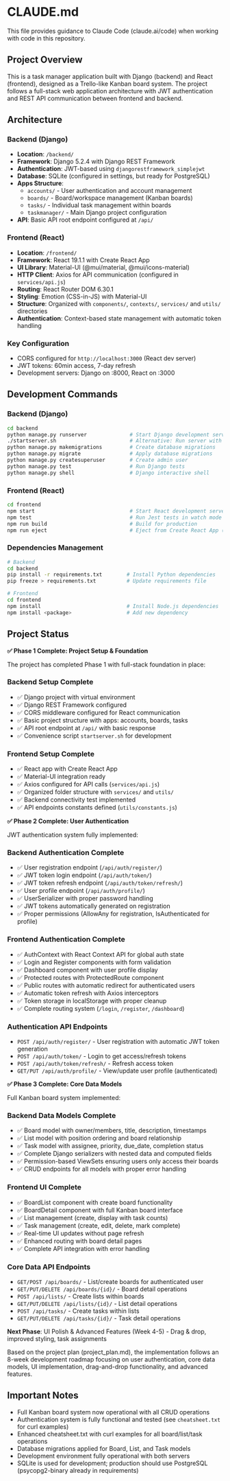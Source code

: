 # CLAUDE.md

This file provides guidance to Claude Code (claude.ai/code) when working with code in this repository.

## Project Overview

This is a task manager application built with Django (backend) and React (frontend), designed as a Trello-like Kanban board system. The project follows a full-stack web application architecture with JWT authentication and REST API communication between frontend and backend.

## Architecture

### Backend (Django)
- **Location**: `/backend/`
- **Framework**: Django 5.2.4 with Django REST Framework
- **Authentication**: JWT-based using `djangorestframework_simplejwt`
- **Database**: SQLite (configured in settings, but ready for PostgreSQL)
- **Apps Structure**:
  - `accounts/` - User authentication and account management
  - `boards/` - Board/workspace management (Kanban boards)
  - `tasks/` - Individual task management within boards
  - `taskmanager/` - Main Django project configuration
- **API**: Basic API root endpoint configured at `/api/`

### Frontend (React)
- **Location**: `/frontend/`
- **Framework**: React 19.1.1 with Create React App
- **UI Library**: Material-UI (@mui/material, @mui/icons-material)
- **HTTP Client**: Axios for API communication (configured in `services/api.js`)
- **Routing**: React Router DOM 6.30.1
- **Styling**: Emotion (CSS-in-JS) with Material-UI
- **Structure**: Organized with `components/`, `contexts/`, `services/` and `utils/` directories
- **Authentication**: Context-based state management with automatic token handling

### Key Configuration
- CORS configured for `http://localhost:3000` (React dev server)
- JWT tokens: 60min access, 7-day refresh
- Development servers: Django on :8000, React on :3000

## Development Commands

### Backend (Django)
```bash
cd backend
python manage.py runserver              # Start Django development server
./startserver.sh                        # Alternative: Run server with venv activation
python manage.py makemigrations         # Create database migrations
python manage.py migrate                # Apply database migrations
python manage.py createsuperuser        # Create admin user
python manage.py test                   # Run Django tests
python manage.py shell                  # Django interactive shell
```

### Frontend (React)
```bash
cd frontend
npm start                               # Start React development server (with polling enabled)
npm test                                # Run Jest tests in watch mode  
npm run build                           # Build for production
npm run eject                           # Eject from Create React App (one-way operation)
```

### Dependencies Management
```bash
# Backend
cd backend
pip install -r requirements.txt        # Install Python dependencies
pip freeze > requirements.txt          # Update requirements file

# Frontend  
cd frontend
npm install                            # Install Node.js dependencies
npm install <package>                  # Add new dependency
```

## Project Status

**✅ Phase 1 Complete: Project Setup & Foundation**

The project has completed Phase 1 with full-stack foundation in place:

### Backend Setup Complete
- ✅ Django project with virtual environment
- ✅ Django REST Framework configured
- ✅ CORS middleware configured for React communication  
- ✅ Basic project structure with apps: accounts, boards, tasks
- ✅ API root endpoint at `/api/` with basic response
- ✅ Convenience script `startserver.sh` for development

### Frontend Setup Complete
- ✅ React app with Create React App
- ✅ Material-UI integration ready
- ✅ Axios configured for API calls (`services/api.js`)
- ✅ Organized folder structure with `services/` and `utils/`
- ✅ Backend connectivity test implemented
- ✅ API endpoints constants defined (`utils/constants.js`)

**✅ Phase 2 Complete: User Authentication**

JWT authentication system fully implemented:

### Backend Authentication Complete
- ✅ User registration endpoint (`/api/auth/register/`)
- ✅ JWT token login endpoint (`/api/auth/token/`)
- ✅ JWT token refresh endpoint (`/api/auth/token/refresh/`)
- ✅ User profile endpoint (`/api/auth/profile/`)
- ✅ UserSerializer with proper password handling
- ✅ JWT tokens automatically generated on registration
- ✅ Proper permissions (AllowAny for registration, IsAuthenticated for profile)

### Frontend Authentication Complete
- ✅ AuthContext with React Context API for global auth state
- ✅ Login and Register components with form validation
- ✅ Dashboard component with user profile display
- ✅ Protected routes with ProtectedRoute component
- ✅ Public routes with automatic redirect for authenticated users
- ✅ Automatic token refresh with Axios interceptors
- ✅ Token storage in localStorage with proper cleanup
- ✅ Complete routing system (`/login`, `/register`, `/dashboard`)

### Authentication API Endpoints
- `POST /api/auth/register/` - User registration with automatic JWT token generation
- `POST /api/auth/token/` - Login to get access/refresh tokens
- `POST /api/auth/token/refresh/` - Refresh access token
- `GET/PUT /api/auth/profile/` - View/update user profile (authenticated)

**✅ Phase 3 Complete: Core Data Models**

Full Kanban board system implemented:

### Backend Data Models Complete
- ✅ Board model with owner/members, title, description, timestamps
- ✅ List model with position ordering and board relationship
- ✅ Task model with assignee, priority, due_date, completion status
- ✅ Complete Django serializers with nested data and computed fields
- ✅ Permission-based ViewSets ensuring users only access their boards
- ✅ CRUD endpoints for all models with proper error handling

### Frontend UI Complete  
- ✅ BoardList component with create board functionality
- ✅ BoardDetail component with full Kanban board interface
- ✅ List management (create, display with task counts)
- ✅ Task management (create, edit, delete, mark complete)
- ✅ Real-time UI updates without page refresh
- ✅ Enhanced routing with board detail pages
- ✅ Complete API integration with error handling

### Core Data API Endpoints
- `GET/POST /api/boards/` - List/create boards for authenticated user
- `GET/PUT/DELETE /api/boards/{id}/` - Board detail operations
- `POST /api/lists/` - Create lists within boards
- `GET/PUT/DELETE /api/lists/{id}/` - List detail operations  
- `POST /api/tasks/` - Create tasks within lists
- `GET/PUT/DELETE /api/tasks/{id}/` - Task detail operations

**Next Phase**: UI Polish & Advanced Features (Week 4-5) - Drag & drop, improved styling, task assignments

Based on the project plan (project_plan.md), the implementation follows an 8-week development roadmap focusing on user authentication, core data models, UI implementation, drag-and-drop functionality, and advanced features.

## Important Notes

- Full Kanban board system now operational with all CRUD operations
- Authentication system is fully functional and tested (see `cheatsheet.txt` for curl examples)
- Enhanced cheatsheet.txt with curl examples for all board/list/task operations
- Database migrations applied for Board, List, and Task models
- Development environment fully operational with both servers
- SQLite is used for development; production should use PostgreSQL (psycopg2-binary already in requirements)